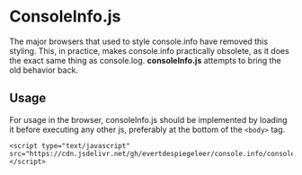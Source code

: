 # ConsoleInfo.js

The major browsers that used to style console.info have removed this styling. This, in practice, makes console.info practically obsolete, as it does the exact same thing as console.log.
**consoleInfo.js** attempts to bring the old behavior back.

## Usage
For usage in the browser, consoleInfo.js should be implemented by loading it before executing any other js, preferably at the bottom of the `<body>` tag.

    <script type="text/javascript" src="https://cdn.jsdelivr.net/gh/evertdespiegeleer/console.info/consoleInfo.min.js"></script>
